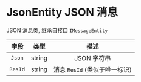 # JsonEntity JSON 消息

JSON 消息类, 继承自接口 `IMessageEntity`

|  字段   |  类型  |             描述              |
| :-----: | :----: | :---------------------------: |
| `Json`  | string |          JSON 字符串          |
| `ResId` | string | 消息 `ResId` (类似于唯一标识) |
